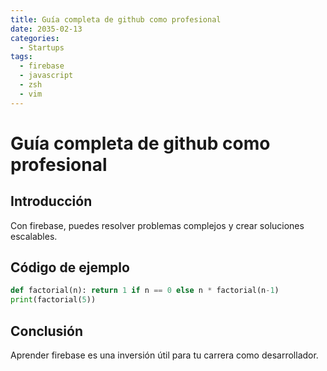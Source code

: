 ```yaml
---
title: Guía completa de github como profesional
date: 2035-02-13
categories:
  - Startups
tags:
  - firebase
  - javascript
  - zsh
  - vim
---
```


# Guía completa de github como profesional

## Introducción

Con firebase, puedes resolver problemas complejos y crear soluciones escalables.

## Código de ejemplo

```python
def factorial(n): return 1 if n == 0 else n * factorial(n-1)
print(factorial(5))
```

## Conclusión

Aprender firebase es una inversión útil para tu carrera como desarrollador.